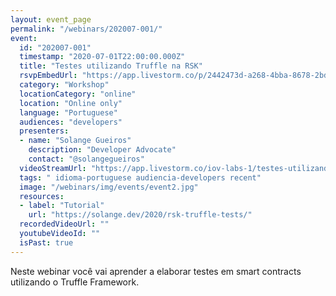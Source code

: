 ```yaml
---
layout: event_page
permalink: "/webinars/202007-001/"
event:
  id: "202007-001"
  timestamp: "2020-07-01T22:00:00.000Z"
  title: "Testes utilizando Truffle na RSK"
  rsvpEmbedUrl: "https://app.livestorm.co/p/2442473d-a268-4bba-8678-2bd6903f8894/form"
  category: "Workshop"
  locationCategory: "online"
  location: "Online only"
  language: "Portuguese"
  audiences: "developers"
  presenters:
  - name: "Solange Gueiros"
    description: "Developer Advocate"
    contact: "@solangegueiros"
  videoStreamUrl: "https://app.livestorm.co/iov-labs-1/testes-utilizando-truffle-na-rsk"
  tags: " idioma-portuguese audiencia-developers recent"
  image: "/webinars/img/events/event2.jpg"
  resources:
  - label: "Tutorial"
    url: "https://solange.dev/2020/rsk-truffle-tests/"
  recordedVideoUrl: ""
  youtubeVideoId: ""
  isPast: true
---
```



Neste webinar você vai aprender a elaborar testes em smart contracts utilizando o Truffle Framework.

